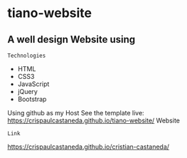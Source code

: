 # tiano-website

## A well design Website using 
```
Technologies
```
* HTML 
* CSS3 
* JavaScript 
* jQuery
* Bootstrap

Using github as my Host
See the template live: https://crispaulcastaneda.github.io/tiano-website/
Website
```
Link
````
https://crispaulcastaneda.github.io/cristian-castaneda/
